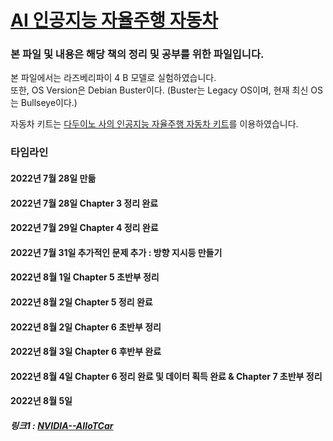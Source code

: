 # [AI 인공지능 자율주행 자동차](http://www.yes24.com/Product/Goods/103290538)

### 본 파일 및 내용은 해당 책의 정리 및 공부를 위한 파일입니다.

본 파일에서는 라즈베리파이 4 B 모델로 실험하였습니다.     
또한, OS Version은 Debian Buster이다.
(Buster는 Legacy OS이며, 현재 최신 OS는 Bullseye이다.)

자동차 키트는 [다두이노 사의 인공지능 자율주행 자동차 키트](http://daduino.co.kr/product/rb080-%EC%9D%B8%EA%B3%B5%EC%A7%80%EB%8A%A5-%EC%9E%90%EC%9C%A8%EC%A3%BC%ED%96%89-%EC%9E%90%EB%8F%99%EC%B0%A8/3290/category/80/display/1/)를 이용하였습니다.

### 타임라인
#### 2022년 7월 28일 만듦
#### 2022년 7월 28일 Chapter 3 정리 완료
#### 2022년 7월 29일 Chapter 4 정리 완료
#### 2022년 7월 31일 추가적인 문제 추가 : 방향 지시등 만들기
#### 2022년 8월 1일 Chapter 5 초반부 정리
#### 2022년 8월 2일 Chapter 5 정리 완료
#### 2022년 8월 2일 Chapter 6 초반부 정리
#### 2022년 8월 3일 Chapter 6 후반부 완료
#### 2022년 8월 4일 Chapter 6 정리 완료 및 데이터 획득 완료 & Chapter 7 초반부 정리
#### 2022년 8월 5일


##### 링크1 : [NVIDIA--AIIoTCar](https://github.com/NVIDIA-AI-IOT/jetracer)
